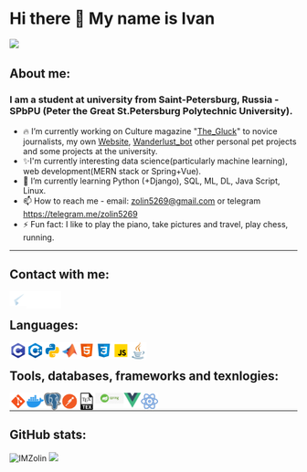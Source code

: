 # Hi there 👋 My name is Ivan
![](https://komarev.com/ghpvc/?username=IMZolin&color=green)
## About me:

### I am a student at university from Saint-Petersburg, Russia - SPbPU (Peter the Great St.Petersburg Polytechnic University).

- 🔥 I’m currently working on Culture magazine "[The_Gluck]" to novice journalists, my own [Website], [Wanderlust_bot] other personal pet projects and some projects at the university.
- ✨I'm currently interesting data science(particularly machine learning), web development(MERN stack or Spring+Vue).
- 🌱 I’m currently learning Python (+Django), SQL, ML, DL, Java Script, Linux.
- 📫 How to reach me - email: zolin5269@gmail.com or telegram https://telegram.me/zolin5269
- ⚡ Fun fact: I like to play the piano, take pictures and travel, play chess, running.
___

## Contact with me:
[<img align ="left" width="30px" alt="IvanZolin Instaggiram" src="images/telegram.png"/>][telegram]
<!-- <img align ="left" width="30px" alt="IvanZolin Instagram" src="images/email.png"/> -->
[<img align ="left" width="30px" alt="IvanZolin Linkedin" src="images/linkedin.png"/>][linkedin]
[<img align ="left" width="30px" alt="IvanZolin Twitter" src="images/twitter.png"/>][twitter]
<!-- [<img align ="left" width="30px" alt="IvanZolin Instagram" src="images/instagram.png"/>][instagram] -->
<br/>

## Languages:
[<img align ="left" width="30px" alt="C-programming" src="images/c-programming.png"/>][c-programming] 
[<img align ="left" width="30px" alt="C++" src="images/c++.png"/>][c++] 
[<img align ="left" width="30px" alt="Python" src="images/python.png"/>][python]
[<img align ="left" width="30px" alt="Python" src="images/matlab.png"/>][matlab]
[<img align ="left" width="30px" alt="HTML5" src="images/html-5.png"/>][html5]
[<img align ="left" width="30px" alt="CSS3" src="images/css3.png"/>][css3]
[<img align ="left" width="30px" alt="JavaScript" src="images/javascript.png"/>][javascript]
[<img align ="left" width="30px" alt="JavaScript" src="images/java.png"/>][java]
<br/>

## Tools, databases, frameworks and texnlogies:
[<img align ="left" width="30px" alt="Visual Studio" src="images/git.png"/>][git]
[<img align ="left" width="30px" alt="Visual Studio" src="images/docker.png"/>][docker]
[<img align ="left" width="30px" alt="Visual Studio" src="images/postgres.png"/>][postgres]
[<img align ="left" width="30px" alt="Visual Studio" src="images/postman.png"/>][postman]
[<img align ="left" width="30px" alt="VS Code" src="images/tex.png"/>][latex]
[<img align ="left" width="50px" alt="VS Code" src="images/spring.jpg"/>][spring]
[<img align ="left" width="30px" alt="VS Code" src="images/vue.png"/>][vue]
[<img align ="left" width="30px" alt="VS Code" src="images/react.png"/>][react]
<br/>
____

## GitHub stats:
<div display="inline-flex" align-items="center" justify-content="space-between">
<img src="https://github-readme-stats.vercel.app/api?username=IMZolin&show_icons=true&bg_color=151515&title_color=fff&text_color=ffffff&icon_color=0b92f8&border_color=0b92f8&border_radius=30&count_private=true&locale=en&include_all_commits=true" width="47%"alt="IMZolin" />
<img src="https://github-readme-stats.vercel.app/api/top-langs/?username=IMZolin&hide=tex&layout=compact&bg_color=151515&title_color=fff&text_color=ffffff&icon_color=0b92f8&border_color=0b92f8 border_radius=30 "/>
</div>

<!-- https://github-readme-stats.vercel.app/api/top-langs/?username=anuraghazra&langs_count=8 -->
[The_Gluck]:https://github.com/IMZolin/The-Gluck
[Website]:https://github.com/IMZolin/Website
[Wanderlust_bot]:https://github.com/IMZolin/Wanderlust-bot

[telegram]:https://telegram.me/zolin5269
[linkedin]:https://www.linkedin.com/in/ivan-zolin-4474b0233/
[twitter]:https://twitter.com/zolin5269
[instagram]:https://www.instagram.com/zolin5269/

[c-programming]:https://www.cprogramming.com/
[c++]:https://www.w3schools.com/cpp/default.[html5]asp
[html5]:https://www.w3schools.com/html/
[css3]:https://www.w3schools.com/css/
[javascript]:https://www.w3schools.com/js/
[python]:https://www.python.org/
[matlab]:https://www.mathworks.com/products/matlab.html
[java]:https://www.java.com/ru/

[git]:https://git-scm.com/
[docker]:https://www.docker.com/
[latex]:https://www.tug.org/begin.html
[postgres]:https://www.postgresql.org/
[postman]:https://www.postman.com/
[spring]:https://spring.io/
[vue]:https://vuejs.org/
[react]:https://reactjs.org/

[vs]:https://visualstudio.microsoft.com/
[vs-code]:https://code.visualstudio.com/
[clion]:https://www.jetbrains.com/clion/
[py-charm]:https://www.jetbrains.com/ru-ru/pycharm/
[webstorm]:https://www.jetbrains.com/webstorm/
<!--
**IMZolin/IMZolin** is a ✨ _special_ ✨ repository because its `README.md` (this file) appears on your GitHub profile.

Here are some ideas to get you started:
 

- 👯 I’m looking to collaborate on ...
- 🤔 I’m looking for help with ...
- 💬 Ask me about ...

- 😄 Pronouns: ...
- 
-->
